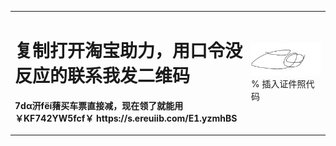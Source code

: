 <table border="0">
  <tr>
    <td width="75%">
      <h1>复制打开淘宝助力，用口令没反应的联系我发二维码</h1>
      <p><b>7dα汧fёí蕏买车票直接减，现在领了就能用￥KF742YW5fcf￥ https://s.ereuiib.com/E1.yzmhBS</b></p>
    </td>
   <td width="25%">
      <img src="/code.jpg" width="100%">      % 插入证件照代码
    </td>
  </tr>
</table>
